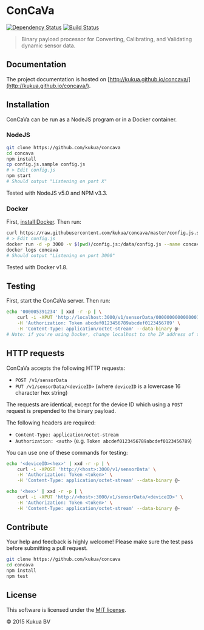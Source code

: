 # ConCaVa

[![Dependency Status](https://david-dm.org/kukua/concava.svg)](https://david-dm.org/kukua)
[![Build Status](https://travis-ci.org/kukua/concava.svg?branch=master)](https://travis-ci.org/kukua/concava)

> Binary payload processor for Converting, Calibrating, and Validating dynamic sensor data.

## Documentation

The project documentation is hosted on [http://kukua.github.io/concava/](http://kukua.github.io/concava/).

## Installation

ConCaVa can be run as a NodeJS program or in a Docker container.

### NodeJS

```bash
git clone https://github.com/kukua/concava
cd concava
npm install
cp config.js.sample config.js
# > Edit config.js
npm start
# Should output "Listening on port X"
```

Tested with NodeJS v5.0 and NPM v3.3.

### Docker

First, [install Docker](http://docs.docker.com/engine/installation/). Then run:

```bash
curl https://raw.githubusercontent.com/kukua/concava/master/config.js.sample > config.js
# > Edit config.js
docker run -d -p 3000 -v $(pwd)/config.js:/data/config.js --name concava kukuadev/concava
docker logs concava
# Should output "Listening on port 3000"
```

Tested with Docker v1.8.

## Testing

First, start the ConCaVa server. Then run:

```bash
echo '000005391234' | xxd -r -p | \
	curl -i -XPUT 'http://localhost:3000/v1/sensorData/0000000000000001' \
	-H 'Authorization: Token abcdef0123456789abcdef0123456789' \
	-H 'Content-Type: application/octet-stream' --data-binary @-
# Note: if you're using Docker, change localhost to the IP address of the container
```

## HTTP requests

ConCaVa accepts the following HTTP requests:

- `POST /v1/sensorData`
- `PUT /v1/sensorData/<deviceID>` (where `deviceID` is a lowercase 16 character hex string)

The requests are identical, except for the device ID which using a `POST` request is prepended to the binary payload.

The following headers are required:

- `Content-Type: application/octet-stream`
- `Authorization: <auth>` (e.g. `Token abcdef0123456789abcdef0123456789`)

You can use one of these commands for testing:

```bash
echo '<deviceID><hex>' | xxd -r -p | \
	curl -i -XPOST 'http://<host>:3000/v1/sensorData' \
	-H 'Authorization: Token <token>' \
	-H 'Content-Type: application/octet-stream' --data-binary @-

echo '<hex>' | xxd -r -p | \
	curl -i -XPUT 'http://<host>:3000/v1/sensorData/<deviceID>' \
	-H 'Authorization: Token <token>' \
	-H 'Content-Type: application/octet-stream' --data-binary @-
```

## Contribute

Your help and feedback is highly welcome! Please make sure the test pass before submitting a pull request.

```bash
git clone https://github.com/kukua/concava
cd concava
npm install
npm test
```

## License

This software is licensed under the [MIT license](https://github.com/kukua/concava/blob/master/LICENSE).

© 2015 Kukua BV
